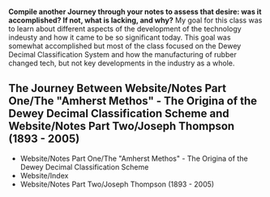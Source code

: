 **Compile another Journey through your notes to assess that desire: was it accomplished? If not, what is lacking, and why?**
	My goal for this class was to learn about different aspects of the development of the technology indeusty and how it came to be so significant today. This goal was somewhat accomplished but most of the class focused on the Dewey Decimal Classification System and how the manufacturing of rubber changed tech, but not key developments in the industry as a whole.

## The Journey Between Website/Notes Part One/The "Amherst Methos" - The Origina of the Dewey Decimal Classification Scheme and Website/Notes Part Two/Joseph Thompson (1893 - 2005)
- Website/Notes Part One/The "Amherst Methos" - The Origina of the Dewey Decimal Classification Scheme
- Website/Index
- Website/Notes Part Two/Joseph Thompson (1893 - 2005)

